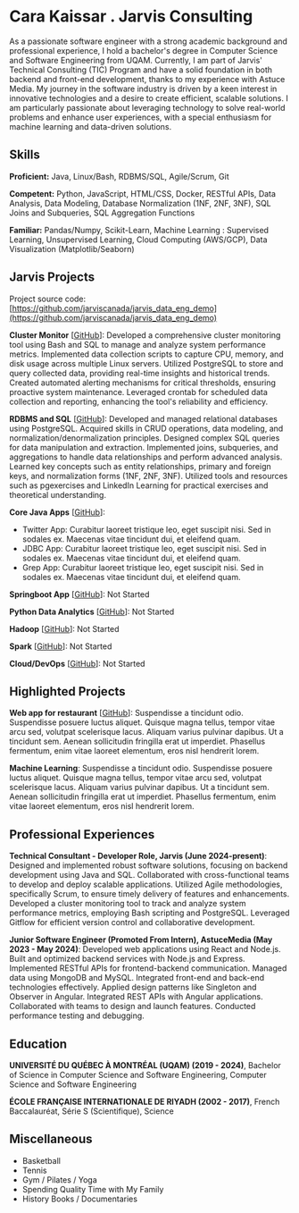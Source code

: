 # Cara Kaissar . Jarvis Consulting

As a passionate software engineer with a strong academic background and professional experience, I hold a bachelor's degree in Computer Science and Software Engineering from UQAM. Currently, I am part of Jarvis' Technical Consulting (TIC) Program and have a solid foundation in both backend and front-end development, thanks to my experience with Astuce Media. My journey in the software industry is driven by a keen interest in innovative technologies and a desire to create efficient, scalable solutions. I am particularly passionate about leveraging technology to solve real-world problems and enhance user experiences, with a special enthusiasm for machine learning and data-driven solutions.

## Skills

**Proficient:** Java, Linux/Bash, RDBMS/SQL, Agile/Scrum, Git

**Competent:** Python, JavaScript, HTML/CSS, Docker, RESTful APIs, Data Analysis, Data Modeling, Database Normalization (1NF, 2NF, 3NF), SQL Joins and Subqueries, SQL Aggregation Functions

**Familiar:** Pandas/Numpy, Scikit-Learn, Machine Learning : Supervised Learning, Unsupervised Learning, Cloud Computing (AWS/GCP), Data Visualization (Matplotlib/Seaborn)

## Jarvis Projects

Project source code: [https://github.com/jarviscanada/jarvis_data_eng_demo](https://github.com/jarviscanada/jarvis_data_eng_demo)


**Cluster Monitor** [[GitHub](https://github.com/jarviscanada/jarvis_data_eng_demo/tree/master/linux_sql)]: Developed a comprehensive cluster monitoring tool using Bash and SQL to manage and analyze system performance metrics. Implemented data collection scripts to capture CPU, memory, and disk usage across multiple Linux servers. Utilized PostgreSQL to store and query collected data, providing real-time insights and historical trends. Created automated alerting mechanisms for critical thresholds, ensuring proactive system maintenance. Leveraged crontab for scheduled data collection and reporting, enhancing the tool's reliability and efficiency.

**RDBMS and SQL** [[GitHub](https://github.com/jarviscanada/jarvis_data_eng_demo/tree/master/rdbms_sql)]: Developed and managed relational databases using PostgreSQL. Acquired skills in CRUD operations, data modeling, and normalization/denormalization principles. Designed complex SQL queries for data manipulation and extraction. Implemented joins, subqueries, and aggregations to handle data relationships and perform advanced analysis. Learned key concepts such as entity relationships, primary and foreign keys, and normalization forms (1NF, 2NF, 3NF). Utilized tools and resources such as pgexercises and LinkedIn Learning for practical exercises and theoretical understanding.

**Core Java Apps** [[GitHub](https://github.com/jarviscanada/jarvis_data_eng_demo/tree/master/core_java)]:
      
  - Twitter App: Curabitur laoreet tristique leo, eget suscipit nisi. Sed in sodales ex. Maecenas vitae tincidunt dui, et eleifend quam.
  - JDBC App: Curabitur laoreet tristique leo, eget suscipit nisi. Sed in sodales ex. Maecenas vitae tincidunt dui, et eleifend quam.
  - Grep App: Curabitur laoreet tristique leo, eget suscipit nisi. Sed in sodales ex. Maecenas vitae tincidunt dui, et eleifend quam.

**Springboot App** [[GitHub](https://github.com/jarviscanada/jarvis_data_eng_demo/tree/master/springboot)]: Not Started

**Python Data Analytics** [[GitHub](https://github.com/jarviscanada/jarvis_data_eng_demo/tree/master/python_data_analytics)]: Not Started

**Hadoop** [[GitHub](https://github.com/jarviscanada/jarvis_data_eng_demo/tree/master/hadoop)]: Not Started

**Spark** [[GitHub](https://github.com/jarviscanada/jarvis_data_eng_demo/tree/master/spark)]: Not Started

**Cloud/DevOps** [[GitHub](https://github.com/jarviscanada/jarvis_data_eng_demo/tree/master/cloud_devops)]: Not Started


## Highlighted Projects
**Web app for restaurant** [[GitHub](https://github.com/jarviscanada/jarvis_profile_builder)]: Suspendisse a tincidunt odio. Suspendisse posuere luctus aliquet. Quisque magna tellus, tempor vitae arcu sed, volutpat scelerisque lacus. Aliquam varius pulvinar dapibus. Ut a tincidunt sem. Aenean sollicitudin fringilla erat ut imperdiet. Phasellus fermentum, enim vitae laoreet elementum, eros nisl hendrerit lorem.

**Machine Learning**: Suspendisse a tincidunt odio. Suspendisse posuere luctus aliquet. Quisque magna tellus, tempor vitae arcu sed, volutpat scelerisque lacus. Aliquam varius pulvinar dapibus. Ut a tincidunt sem. Aenean sollicitudin fringilla erat ut imperdiet. Phasellus fermentum, enim vitae laoreet elementum, eros nisl hendrerit lorem.


## Professional Experiences

**Technical Consultant - Developer Role, Jarvis (June 2024-present)**: Designed and implemented robust software solutions, focusing on backend development using Java and SQL. Collaborated with cross-functional teams to develop and deploy scalable applications. Utilized Agile methodologies, specifically Scrum, to ensure timely delivery of features and enhancements. Developed a cluster monitoring tool to track and analyze system performance metrics, employing Bash scripting and PostgreSQL. Leveraged Gitflow for efficient version control and collaborative development.

**Junior Software Engineer (Promoted From Intern), AstuceMedia (May 2023 - May 2024)**: Developed web applications using React and Node.js. Built and optimized backend services with Node.js and Express. Implemented RESTful APIs for frontend-backend communication. Managed data using MongoDB and MySQL. Integrated front-end and back-end technologies effectively. Applied design patterns like Singleton and Observer in Angular. Integrated REST APIs with Angular applications. Collaborated with teams to design and launch features. Conducted performance testing and debugging.


## Education
**UNIVERSITÉ DU QUÉBEC À MONTRÉAL (UQAM) (2019 - 2024)**, Bachelor of Science in Computer Science and Software Engineering, Computer Science and Software Engineering

**ÉCOLE FRANÇAISE INTERNATIONALE DE RIYADH (2002 - 2017)**, French Baccalauréat, Série S (Scientifique), Science


## Miscellaneous
- Basketball
- Tennis
- Gym / Pilates / Yoga
- Spending Quality Time with My Family
- History Books / Documentaries